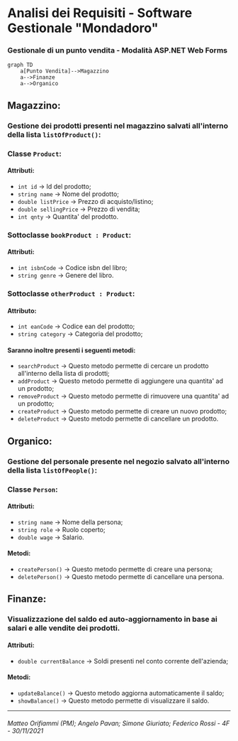 # Analisi dei Requisiti - Software Gestionale "Mondadoro"
### Gestionale di un punto vendita - Modalità ASP.NET Web Forms

```mermaid
graph TD
	a[Punto Vendita]-->Magazzino
	a-->Finanze
	a-->Organico
```
## Magazzino:
### Gestione dei prodotti presenti nel magazzino salvati all'interno della lista `listOfProduct()`:

### Classe `Product`:
#### Attributi:
- `int id` -> Id del prodotto;
- `string name`  -> Nome del prodotto;
- `double listPrice` -> Prezzo di acquisto/listino;
- `double sellingPrice` -> Prezzo di vendita;
- `int qnty` -> Quantita' del prodotto.

### Sottoclasse `bookProduct : Product`:
#### Attributi:
- `int isbnCode` -> Codice isbn del libro;
- `string genre` -> Genere del libro.

### Sottoclasse `otherProduct : Product`:
#### Attributo:
- `int eanCode` -> Codice ean del prodotto;
- `string category` -> Categoria del prodotto;

#### Saranno inoltre presenti i seguenti metodi:
- `searchProduct` -> Questo metodo permette di cercare un prodotto all'interno della lista di prodotti;
- `addProduct` -> Questo metodo permette di aggiungere una quantita' ad un prodotto;
- `removeProduct` -> Questo metodo permette di rimuovere una quantita' ad un prodotto;
- `createProduct` -> Questo metodo permette di creare un nuovo prodotto;
- `deleteProduct` -> Questo metodo permette di cancellare un prodotto.
##
## Organico:
### Gestione del personale presente nel negozio salvato all'interno della lista `listOfPeople()`:

### Classe `Person`:
#### Attributi:
- `string name` -> Nome della persona;
- `string role` -> Ruolo coperto;
- `double wage` -> Salario.

#### Metodi:
- `createPerson()` -> Questo metodo permette di creare una persona;
- `deletePerson()` -> Questo metodo permette di cancellare una persona.
##
## Finanze:
### Visualizzazione del saldo ed auto-aggiornamento in base ai salari e alle vendite dei prodotti.
#### Attributi:
- `double currentBalance` -> Soldi presenti nel conto corrente dell'azienda;
#### Metodi:
- `updateBalance()` -> Questo metodo aggiorna automaticamente il saldo;
- `showBalance()` -> Questo metodo permette di visualizzare il saldo.
---
###### Matteo Orifiammi (PM); Angelo Pavan; Simone Giuriato; Federico Rossi - 4F - 30/11/2021


